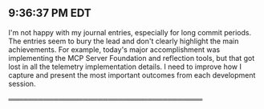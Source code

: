 ## 9:36:37 PM EDT

I'm not happy with my journal entries, especially for long commit periods. The entries seem to bury the lead and don't clearly highlight the main achievements. For example, today's major accomplishment was implementing the MCP Server Foundation and reflection tools, but that got lost in all the telemetry implementation details. I need to improve how I capture and present the most important outcomes from each development session.

═══════════════════════════════════════

